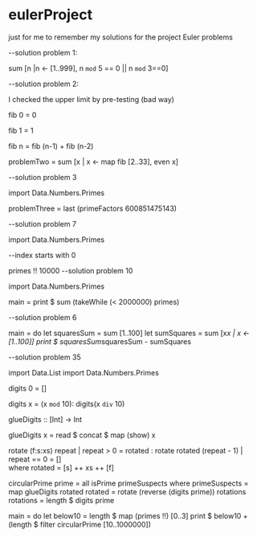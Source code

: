 # eulerProject
just for me to remember my solutions for the project Euler problems

--solution problem 1:

sum [n |n <- [1..999], n `mod` 5 == 0 || n `mod` 3==0]

--solution problem 2:

I checked the upper limit by pre-testing (bad way)

fib 0 = 0

fib 1 = 1 

fib n = fib (n-1) + fib (n-2)

problemTwo = sum [x | x <- map fib [2..33], even x]

--solution problem 3

import Data.Numbers.Primes

problemThree = last (primeFactors 600851475143)


--solution problem 7 

import Data.Numbers.Primes 

--index starts with 0

primes !! 10000
--solution problem 10

import Data.Numbers.Primes 

main = print $ sum (takeWhile (< 2000000) primes)

--solution problem 6 

main = do 
	let squaresSum = sum [1..100]
	let sumSquares = sum [x*x | x <- [1..100]]
	print $ squaresSum*squaresSum - sumSquares

--solution problem 35 

import Data.List
import Data.Numbers.Primes 

digits 0 = []

digits x = (x `mod` 10): digits(x `div` 10)

glueDigits :: [Int] -> Int 

glueDigits x = read $ concat $ map (show) x

rotate (f:s:xs) repeat  | repeat > 0 = rotated : rotate rotated (repeat - 1)
						| repeat == 0 = []	
	where 
		rotated = [s] ++ xs ++ [f]

circularPrime prime = all isPrime primeSuspects 
	where 
		primeSuspects = map glueDigits rotated
		rotated = rotate (reverse (digits prime)) rotations
		rotations = length $ digits prime   
	
main = do 
	let below10 = length $ map (primes !!) [0..3]
	print $ below10 + (length $ filter circularPrime [10..1000000])